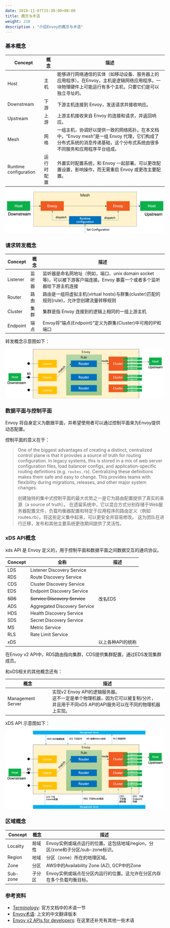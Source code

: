 ```yaml
---
date: 2018-11-07T15:30:00+08:00
title: 概念与术语
weight: 210
description : "介绍Envoy的概念与术语"
---
```


### 基本概念



| Concept               | 概念       | 描述                                                         |
| --------------------- | ---------- | ------------------------------------------------------------ |
| Host                  | 主机       | 能够进行网络通信的实体（如移动设备、服务器上的应用程序）。在Envoy，主机是逻辑网络应用程序。一块物理硬件上可能运行有多个主机，只要它们是可以独立寻址的。 |
| Downstream            | 下游       | 下游主机连接到 Envoy，发送请求并接收响应。                   |
| Upstream              | 上游       | 上游主机接收来自 Envoy 的连接和请求，并返回响应。            |
| Mesh                  | 网格       | 一组主机，协调好以提供一致的网络拓扑。在本文档中，“Envoy mesh”是一组 Envoy 代理，它们构成了分布式系统的消息传递基础，这个分布式系统由很多不同服务和应用程序平台组成。 |
| Runtime configuration | 运行时配置 | 外置实时配置系统，和 Envoy 一起部署。可以更改配置设置，影响操作，而无需重启 Envoy 或更改主要配置。 |



![](images/basic-concept.png)

### 请求转发概念



| Concept  | 概念   | 描述                                                         |
| -------- | ------ | ------------------------------------------------------------ |
| Listener | 监听器 | 监听器是命名网地址（例如，端口、unix domain socket等)，可以被下游客户端连接。Envoy 暴露一个或者多个监听器给下游主机连接 |
| Router   | 路由   | 路由是一组将虚拟主机(virtual hosts)与群集(cluster)匹配的规则(rule)，允许您创建流量转移规则 |
| Cluster  | 集群   | 集群是指 Envoy 连接到的逻辑上相同的一组上游主机              |
| Endpoint | 端点   | Envoy将“端点(Endpoint)”定义为群集(Cluster)中可用的IP和端口   |

转发概念示意图如下：

![](images/forward-concept.png)



### 数据平面与控制平面

Envoy 将自身定义为数据平面，并希望使用者可以通过控制平面来为Envoy提供动态配置。

控制平面的意义在于：

> One of the biggest advantages of creating a distinct, centralized control plane is that it provides a source of truth for routing configuration. In legacy systems, this is stored in a mix of web server configuration files, load balancer configs, and application-specific routing definitions (e.g. `routes.rb`). Centralizing these definitions makes them safe and easy to change. This provides teams with flexibility during migrations, releases, and other major system changes.
>
> 创建独特的集中式控制平面的最大优势之一是它为路由配置提供了真实的来源（a source of truth）。 在遗留系统中，它以混合方式分别存储于Web服务器配置文件，负载均衡器配置和特定于应用程序的路由定义（例如routes.rb）。将这些定义集中起来，可以更安全并容易修改。 这为团队在进行迁移，发布和其他主要系统更改期间提供了灵活性。



### xDS API概念

xds API 是 Envoy 定义的，用于控制平面和数据平面之间数据交互的通讯协议。

| Concept | 全称                          | 描述              |
| ------- | ----------------------------- | ----------------- |
| LDS     | Listener Discovery Service    |                   |
| RDS     | Route Discovery Service       |                   |
| CDS     | Cluster Discovery Service     |                   |
| EDS     | Endpoint Discovery Service    |                   |
| ~~SDS~~ | ~~Service Discovery Service~~ | 改名EDS           |
| ADS     | Aggregated Discovery Service  |                   |
| HDS     | Health Discovery Service      |                   |
| SDS     | Secret Discovery Service      |                   |
| MS      | Metric Service                |                   |
| RLS     | Rate Limit Service            |                   |
| xDS     |                               | 以上各种API的统称 |

在Envoy v2 API中，RDS路由指向集群，CDS提供集群配置，通过EDS发现集群成员。

和xDS相关的其他概念还有：

| 概念              | 描述                                                         |
| ----------------- | ------------------------------------------------------------ |
| Management Server | 实现v2 Envoy API的逻辑服务器。<br/>这不一定是单个物理机器，因为它可以被复制/分片，<br/>并且用于不同xDS API的API服务可以在不同的物理机器上实现。 |

xDS API 示意图如下：

![](images/xds.png)

### 区域概念

| Concept  | 概念   | 描述                                                         |
| -------- | ------ | ------------------------------------------------------------ |
| Locality | 局域性 | Envoy实例或端点运行的位置。这包括地域/region，分区/zone和子分区/sub-zone标识。 |
| Region   | 地域   | 分区（zone）所在的地理区域。                                 |
| Zone     | 分区   | AWS中的Availability Zone (AZ), GCP中的Zone                   |
| Sub-zone | 子分区 | Envoy实例或端点在分区内运行的位置。这允许在分区内存在多个负载均衡目标。 |

### 参考资料

- [Terminology](https://www.envoyproxy.io/docs/envoy/latest/intro/arch_overview/terminology): 官方文档中的术语一节
- [Envoy术语](http://www.servicemesher.com/envoy/intro/arch_overview/terminology.html): 上文的中文翻译版本
- [Envoy v2 APIs for developers](https://github.com/envoyproxy/data-plane-api/blob/master/API_OVERVIEW.md): 在这里还补充有其他一些术语

